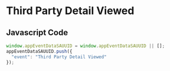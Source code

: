 # Third Party Detail Viewed

### 

## Javascript Code
```js
window.appEventDataSAUUID = window.appEventDataSAUUID || [];
appEventDataSAUUID.push({
  "event": "Third Party Detail Viewed"
});
```




